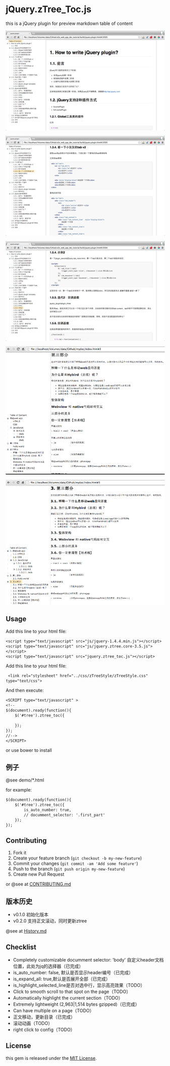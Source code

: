 # jQuery.zTree_Toc.js

this is a jQuery plugin for preview  markdown table of content

[](preview/README.html)

![](demo/3.png)

![](demo/4.png)

![](demo/5.png)

![](demo/1.png)

![](demo/2.png)

## Usage

Add this line to your html file:

	<script type="text/javascript" src="js/jquery-1.4.4.min.js"></script>
	<script type="text/javascript" src="js/jquery.ztree.core-3.5.js"></script>
	<script type="text/javascript" src="jquery.ztree_toc.js"></script>

Add this line to your html file:

	 <link rel="stylesheet" href="../css/zTreeStyle/zTreeStyle.css" type="text/css">

And then execute:

	<SCRIPT type="text/javascript" >
	<!--
	$(document).ready(function(){
		$('#tree').ztree_toc({

		});
	});
	//-->
	</SCRIPT>

or use bower to install

## 例子

@see demo/*.html

for example:

	$(document).ready(function(){
		$('#tree').ztree_toc({
			is_auto_number: true,
			// documment_selector: '.first_part'
		});
	});


## Contributing

1. Fork it
2. Create your feature branch (`git checkout -b my-new-feature`)
3. Commit your changes (`git commit -am 'Add some feature'`)
4. Push to the branch (`git push origin my-new-feature`)
5. Create new Pull Request

or @see at [CONTRIBUTING.md](CONTRIBUTING.md)

## 版本历史

- v0.1.0 初始化版本
- v0.2.0 支持正文滚动，同时更新ztree

@see at [History.md](History.md)

## Checklist

- Completely customizable documment selector: 'body' 自定义header文档位置，此处为jq的选择器（已完成）
- is_auto_number: false, 默认是否显示header编号（已完成）
- is_expand_all: true,默认是否展开全部（已完成）
- is_highlight_selected_line是否对选中行，显示高亮效果（TODO）
- Click to smooth scroll to that spot on the page（TODO）
- Automatically highlight the current section（TODO）
- Extremely lightweight (2,963|1,514 bytes gzipped)（已完成）
- Can have multiple on a page（TODO）
- 正文移动，更新目录（已完成）
- 滚动动画（TODO）
- right click to config（TODO）

## License

this gem is released under the [MIT License](http://www.opensource.org/licenses/MIT).
